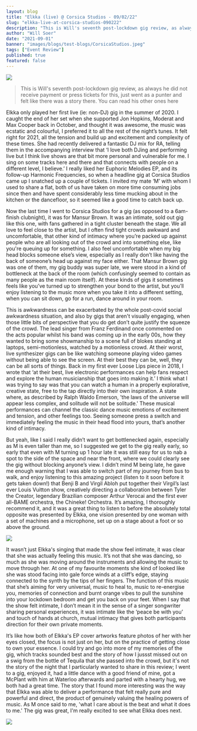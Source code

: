 ```yaml
---
layout: blog
title: "Elkka (live) @ Corsica Studios - 09/02/22"
slug: "elkka-live-at-corsica-studios-090222"
description: "This is Will's seventh post-lockdown gig review, as always he did not receive payment or press tickets for this, just went as a punter and felt like there was a story there. "
author: "Will Soer"
date: "2021-09-01"
banner: "images/blogs/test-blogs/CorsicaStudios.jpeg"
tags: ["Event Review"]
published: true
featured: false
---
```


[<img src="https://web.archive.org/web/20220218205113im_/https://loose-lips.co.uk/img/blog/620d4f6948465/620d4f6949320.jpg">](http://google.com.au/)

> This is Will's seventh post-lockdown gig review, as always he did not receive payment or press tickets for this, just went as a punter and felt like there was a story there. You can read his other ones here

Elkka only played her first live (ie: non-DJ) gig in the summer of 2020. I caught the end of her set when she supported Jon Hopkins, Moderat and Max Cooper back in October, and thought it was awesome, the music was ecstatic and colourful, I preferred it to all the rest of the night’s tunes. It felt right for 2021, all the tension and build up and excitement and complexity of these times. She had recently delivered a fantastic DJ mix for RA, telling them in the accompanying interview that ‘I love both DJing and performing live but I think live shows are that bit more personal and vulnerable for me. I sing on some tracks here and there and that connects with people on a different level, I believe.’ I really liked her Euphoric Melodies EP, and its follow-up Harmonic Frequencies, so when a headline gig at Corsica Studios came up I snatched up a couple of tickets. I invited my mate ‘M’ with whom I used to share a flat, both of us have taken on more time consuming jobs since then and have spent considerably less time mucking about in the kitchen or the dancefloor, so it seemed like a good time to catch back up.

Now the last time I went to Corsica Studios for a gig (as opposed to a 6am-finish clubnight), it was for Mansur Brown. It was an intimate, sold out gig like this one, with fans gathered in a tight cluster beneath the stage. We all love to feel close to the artist, but I often find tight crowds awkward and uncomfortable, that other kind of intimacy where you’re packed up against people who are all looking out of the crowd and into something else, like you're queuing up for something. I also feel uncomfortable when my big head blocks someone else’s view, especially as I really don’t like having the back of someone’s head up against my face either. That Mansur Brown gig was one of them, my gig buddy was super late, we were stood in a kind of bottleneck at the back of the room (which confusingly seemed to contain as many people as the main room itself). At these kinds of gigs it sometimes feels like you’ve turned up to strengthen your bond to the artist, but you’ll enjoy listening to the music more when you take it into a different setting, when you can sit down, go for a run, dance around in your room.

This is awkwardness can be exacerbated by the whole post-covid social awkwardness situation, and also by gigs that aren't visually engaging, when those little bits of perspective that you do get don’t quite justify the squeeze of the crowd. The lead singer from Franz Ferdinand once commented on the acts popular whilst his band was coming up in the early 00s, how they wanted to bring some showmanship to a scene full of blokes standing at laptops, semi-motionless, watched by a motionless crowd. At their worst, live synthesizer gigs can be like watching someone playing video games without being able to see the screen. At their best they can be, well, they can be all sorts of things. Back in my first ever Loose Lips piece in 2018, I wrote that ‘at their best, live electronic performances can help fans respect and explore the human musicianship that goes into making it.’ I think what I was trying to say was that you can watch a human in a properly explorative, creative state, free to the tap directly into their own inspiration. A state where, as described by Ralph Waldo Emerson, 'the laws of the universe will appear less complex, and solitude will not be solitude.' These musical performances can channel the classic dance music emotions of excitement and tension, and other feelings too. Seeing someone press a switch and immediately feeling the music in their head flood into yours, that’s another kind of intimacy.

But yeah, like I said I really didn’t want to get bottlenecked again, especially as M is even taller than me, so I suggested we get to the gig really early, so early that even with M turning up 1 hour late it was still easy for us to nab a spot to the side of the space and near the front, where we could clearly see the gig without blocking anyone’s view. I didn’t mind M being late, he gave me enough warning that I was able to switch part of my journey from bus to walk, and enjoy listening to this amazing project (listen to it soon before it gets taken down!) that Benji B and Virgil Abloh put together their Virgil’s last ever Louis Vuitton show, creatively directing a collaboration between Tyler the Creator, legendary Brazilian composer Arthur Verocai and the first ever all-BAME orchestra, the Chineke! Orchestra. It’s amazing, I thoroughly recommend it, and it was a great thing to listen to before the absolutely total opposite was presented by Elkka, one vision presented by one woman with a set of machines and a microphone, set up on a stage about a foot or so above the ground.

[<img src="https://web.archive.org/web/20220218205628im_/https://loose-lips.co.uk/img/wysiwyg/620d56ca675af.JPG">](http://google.com.au/)

It wasn’t just Elkka's singing that made the show feel intimate, it was clear that she was actually feeling this music. It’s not that she was dancing, so much as she was moving around the instruments and allowing the music to move through her. At one of my favourite moments she kind of looked like she was stood facing into gale force winds at a cliff’s edge, staying connected to the synth by the tips of her fingers. The function of this music that she’s aiming for very universal, music to heal to, music to re-energise you, memories of connection and burnt orange vibes to pull the sunshine into your lockdown bedroom and get you back on your feet. When I say that the show felt intimate, I don’t mean it in the sense of a singer songwriter sharing personal experiences, it was intimate like the ‘peace be with you’ and touch of hands at church, mutual intimacy that gives both participants direction for their own private moments.

It’s like how both of Elkka's EP cover artworks feature photos of her with her eyes closed, the focus is not just on her, but on the practice of getting close to own your essence. I could try and go into more of my memories of the gig, which tracks sounded best and the story of how I jussst missed out on a swig from the bottle of Tequila that she passed into the crowd, but it's not the story of the night that I particularly wanted to share in this review; I went to a gig, enjoyed it, had a little dance with a good friend of mine, got a McPlant with him at Waterloo afterwards and parted with a hearty hug, we both had a great time. The story that I found more interesting was the way that Elkka was able to deliver a performance that felt really pure and powerful and direct, the product of genuinely valuing the healing powers of music. As M once said to me, 'what I care about is the beat and what it does to me.' The gig was great, I'm really excited to see what Elkka does next.

[<img src="https://web.archive.org/web/20220219023454im_/https://loose-lips.co.uk/img/wysiwyg/620d56d7e64dd.JPG">](http://google.com.au/)
